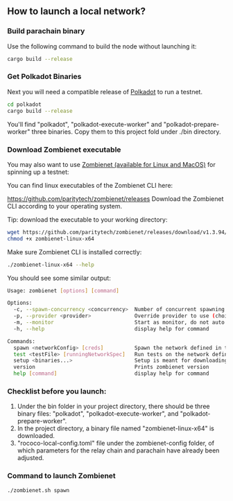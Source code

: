## How to launch a local network?

### Build parachain binary

Use the following command to build the node without launching it:

```sh
cargo build --release
```

### Get Polkadot Binaries

Next you will need a compatible release of [Polkadot](https://github.com/paritytech/polkadot-sdk) to run a testnet.
```sh
cd polkadot
cargo build --release
```
You'll find "polkadot", "polkadot-execute-worker" and "polkadot-prepare-worker" three binaries. Copy them to this project fold under ./bin directory.

### Download Zombienet executable

 You may also want to use [Zombienet (available for Linux and MacOS)](https://github.com/paritytech/zombienet/releases) for spinning up a testnet: 


You can find linux executables of the Zombienet CLI here:

https://github.com/paritytech/zombienet/releases
Download the Zombienet CLI according to your operating system.

Tip: download the executable to your working directory:
```sh
wget https://github.com/paritytech/zombienet/releases/download/v1.3.94/zombienet-linux-x64
chmod +x zombienet-linux-x64
```
Make sure Zombienet CLI is installed correctly:
```sh
./zombienet-linux-x64 --help
```
You should see some similar output:
```sh
Usage: zombienet [options] [command]

Options:
  -c, --spawn-concurrency <concurrency>  Number of concurrent spawning process to launch, default is 1
  -p, --provider <provider>              Override provider to use (choices: "podman", "kubernetes", "native")
  -m, --monitor                          Start as monitor, do not auto cleanup network
  -h, --help                             display help for command

Commands:
  spawn <networkConfig> [creds]          Spawn the network defined in the config
  test <testFile> [runningNetworkSpec]   Run tests on the network defined
  setup <binaries...>                    Setup is meant for downloading and making dev environment of Zombienet ready
  version                                Prints zombienet version
  help [command]                         display help for command

```

### Checklist before you launch:
1. Under the bin folder in your project directory, there should be three binary files: "polkadot", "polkadot-execute-worker", and "polkadot-prepare-worker".
2. In the project directory, a binary file named "zombienet-linux-x64" is downloaded.
3. "rococo-local-config.toml" file under the zombienet-config folder, of which parameters for the relay chain and parachain have already been adjusted.

### Command to launch Zombienet
```sh
./zombienet.sh spawn
```